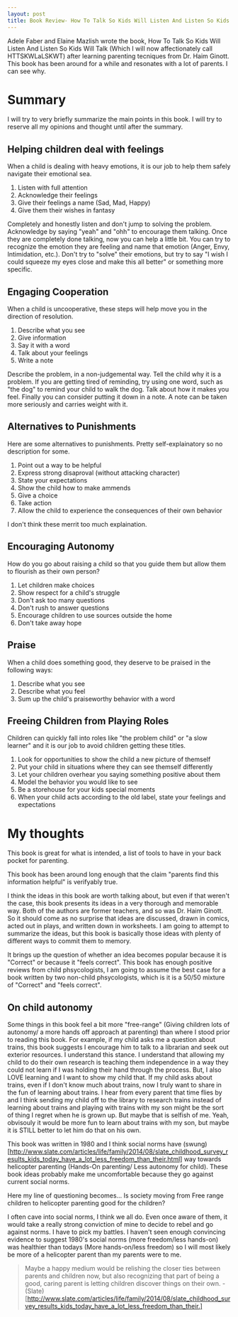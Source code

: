 ```yaml
---
layout: post
title: Book Review- How To Talk So Kids Will Listen And Listen So Kids Will Talk
---
```


Adele Faber and Elaine Mazlish wrote the book, How To Talk So Kids Will Listen And Listen So Kids Will Talk (Which I will now affectionately call HTTSKWLaLSKWT) after learning parenting tecniques from Dr. Haim Ginott. 
This book has been around for a while and resonates with a lot of parents. 
I can see why. 

# Summary

I will try to very briefly summarize the main points in this book. I will try to reserve all my opinions and thought until after the summary.

## Helping children deal with feelings

When a child is dealing with heavy emotions, it is our job to help them safely navigate their emotional sea.

1. Listen with full attention
2. Acknowledge their feelings
3. Give their feelings a name (Sad, Mad, Happy)
4. Give them their wishes in fantasy

Completely and honestly listen and don't jump to solving the problem. Acknowledge by saying "yeah" and "ohh" to encourage them talking. Once they are completely done talking, now you can help a little bit. You can try to recognize the emotion they are feeling and name that emotion (Anger, Envy, Intimidation, etc.). Don't try to "solve" their emotions, but try to say "I wish I could squeeze my eyes close and make this all better" or something more specific. 

## Engaging Cooperation

When a child is uncooperative, these steps will help move you in the direction of resolution. 

1. Describe what you see
2. Give information
3. Say it with a word
4. Talk about your feelings
5. Write a note

Describe the problem, in a non-judgemental way. Tell the child why it is a problem. If you are getting tired of reminding, try using one word, such as "the dog" to remind your child to walk the dog. Talk about how it makes you feel. Finally you can consider putting it down in a note. A note can be taken more seriously and carries weight with it.  

## Alternatives to Punishments

Here are some alternatives to punishments. Pretty self-explainatory so no description for some. 

1. Point out a way to be helpful
2. Express strong disaproval (without attacking character)
3. State your expectations
4. Show the child how to make ammends
5. Give a choice 
6. Take action
7. Allow the child to experience the consequences of their own behavior

I don't think these merrit too much explaination. 

## Encouraging Autonomy 

How do you go about raising a child so that you guide them but allow them to flourish as their own person?

1. Let children make choices
2. Show respect for a child's struggle
3. Don't ask too many questions
4. Don't rush to answer questions
5. Encourage children to use sources outside the home
6. Don't take away hope

## Praise

When a child does something good, they deserve to be praised in the following ways:

1. Describe what you see
2. Describe what you feel
3. Sum up the child's praiseworthy behavior with a word

## Freeing Children from Playing Roles

Children can quickly fall into roles like "the problem child" or "a slow learner" and it is our job to avoid children getting these titles. 

1. Look for opportunities to show the child a new picture of themself
2. Put your child in situations where they can see themself differently
3. Let your children overhear you saying something positive about them
4. Model the behavior you would like to see
5. Be a storehouse for your kids special moments
6. When your child acts according to the old label, state your feelings and expectations

# My thoughts

This book is great for what is intended, a list of tools to have in your back pocket for parenting.

This book has been around long enough that the claim "parents find this information helpful" is verifyably true. 

I think the ideas in this book are worth talking about, but even if that weren't the case, this book presents its ideas in a very thorough and memorable way. 
Both of the authors are former teachers, and so was Dr. Haim Ginott. 
So it should come as no surprise that ideas are discussed, drawn in comics, acted out in plays, and written down in worksheets. 
I am going to attempt to summarize the ideas, but this book is basically those ideas with plenty of different ways to commit them to memory.

It brings up the question of whether an idea becomes popular because it is "Correct" or because it "feels correct".
This book has enough positive reviews from child phsycologists, I am going to assume the best case for a book written by two non-child phsycologists, which is it is a 50/50 mixture of "Correct" and "feels correct".

## On child autonomy
Some things in this book feel a bit more "free-range" (Giving children lots of autonomy/ a more hands off approach at parenting) than where I stood prior to reading this book. 
For example, if my child asks me a question about trains, this book suggests I encourage him to talk to a librarian and seek out exterior resources. 
I understand this stance. 
I understand that allowing my child to do their own research is teaching them independence in a way they could not learn if I was holding their hand through the process. 
But, I also LOVE learning and I want to show my child that. 
If my child asks about trains, even if I don't know much about trains, now I truly want to share in the fun of learning about trains. 
I hear from every parent that time flies by and I think sending my child off to the library to research trains instead of learning about trains and playing with trains with my son might be the sort of thing I regret when he is grown up.
But maybe that is selfish of me. 
Yeah, obvisouly it would be more fun to learn about trains with my son, but maybe it is STILL better to let him do that on his own.

This book was written in 1980 and I think social norms have (swung)[http://www.slate.com/articles/life/family/2014/08/slate_childhood_survey_results_kids_today_have_a_lot_less_freedom_than_their.html] way towards helicopter parenting (Hands-On parenting/ Less autonomy for child). 
These book ideas probably make me uncomfortable because they go against current social norms. 

Here my line of questioning becomes... Is society moving from Free range children to helicopter parenting good for the children?

I often cave into social norms, I think we all do. 
Even once aware of them, it would take a really strong conviction of mine to decide to rebel and go against norms. 
I have to pick my battles.
I haven't seen enough convincing evidence to suggest 1980's social norms (more freedom/less hands-on) was healthier than todays (More hands-on/less freedom) so I will most likely be more of a helicopter parent than my parents were to me. 

> Maybe a happy medium would be relishing the closer ties between parents and children now, but also recognizing that part of being a good, caring parent is letting children discover things on their own. -(Slate)[http://www.slate.com/articles/life/family/2014/08/slate_childhood_survey_results_kids_today_have_a_lot_less_freedom_than_their.]




























